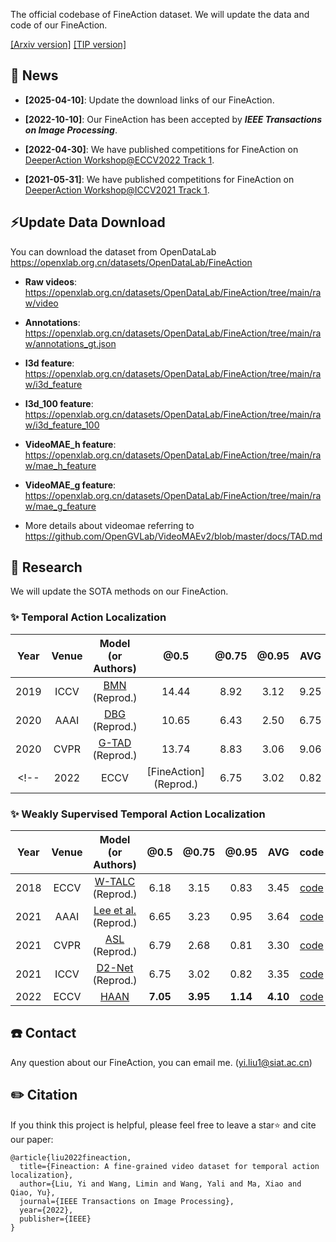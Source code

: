<!-- # FineAction -->
The official codebase of FineAction dataset. We will update the data and code of our FineAction.

[[Arxiv version]](https://arxiv.org/abs/2105.11107)      [[TIP version]](https://ieeexplore.ieee.org/document/9934010?source=authoralert)

<!-- **ToDo**

- [ ] Update the VideoMAE feature on FineAction.
- [ ] Update the code of reproduce codabases(BMN, ActionFormer) on FineAction. -->


## 📰 News

* **[2025-04-10]**: Update the download links of our FineAction.
* **[2022-10-10]**: Our FineAction has been accepted by ***IEEE Transactions on Image Processing***.

* **[2022-04-30]**: We have published competitions for FineAction on [DeeperAction Workshop@ECCV2022 Track 1](https://codalab.lisn.upsaclay.fr/competitions/4386).

* **[2021-05-31]**: We have published competitions for FineAction on [DeeperAction Workshop@ICCV2021 Track 1](https://competitions.codalab.org/competitions/32363?secret_key=b1c97675-29b9-4231-b3e4-faed47501214).




## ⚡️Update Data Download
You can download the dataset from OpenDataLab https://openxlab.org.cn/datasets/OpenDataLab/FineAction

* **Raw videos**: https://openxlab.org.cn/datasets/OpenDataLab/FineAction/tree/main/raw/video

* **Annotations**:  https://openxlab.org.cn/datasets/OpenDataLab/FineAction/tree/main/raw/annotations_gt.json

* **I3d feature**:  https://openxlab.org.cn/datasets/OpenDataLab/FineAction/tree/main/raw/i3d_feature

* **I3d_100 feature**:  https://openxlab.org.cn/datasets/OpenDataLab/FineAction/tree/main/raw/i3d_feature_100

* **VideoMAE_h feature**: https://openxlab.org.cn/datasets/OpenDataLab/FineAction/tree/main/raw/mae_h_feature  
* **VideoMAE_g feature**: https://openxlab.org.cn/datasets/OpenDataLab/FineAction/tree/main/raw/mae_g_feature
* More details about videomae referring to https://github.com/OpenGVLab/VideoMAEv2/blob/master/docs/TAD.md



## 🚀 Research
We will update the SOTA methods on our FineAction.

### ✨ Temporal Action Localization
| Year | Venue |   Model<br/>(or Authors)   |  @0.5   |  @0.75  |  @0.95  |   AVG   |  code  |
|:----:|:-----:|:--------------------------:|:-------:|:-------:|:-------:|:-------:|:------:|
| 2019 | ICCV  | [BMN]() (Reprod.)  |  14.44   |  8.92   |  3.12   |  9.25   |[code](https://github.com/JJBOY/BMN-Boundary-Matching-Network)|
| 2020 | AAAI  | [DBG](https://arxiv.org/abs/1911.04127) (Reprod.)|  10.65   | 6.43  |  2.50   |  6.75   |[code](https://github.com/Tencent/ActionDetection-DBG)|
| 2020 | CVPR  | [G-TAD](https://arxiv.org/abs/1911.11462) (Reprod.)     |  13.74   |  8.83   |  3.06   |  9.06   |[code](https://github.com/frostinassiky/gtad)|
<!-- | 2022 | ECCV  | [FineAction] (Reprod.)  |  6.75   |  3.02   |  0.82   |  3.35   |[code](https://github.com/naraysa/D2-Net)| -->



### ✨ Weakly Supervised Temporal Action Localization
| Year | Venue |   Model<br/>(or Authors)   |  @0.5   |  @0.75  |  @0.95  |   AVG   |  code  |
|:----:|:-----:|:--------------------------:|:-------:|:-------:|:-------:|:-------:|:------:|
| 2018 | ECCV  | [W-TALC](https://arxiv.org/abs/1807.10418) (Reprod.)  |  6.18   |  3.15   |  0.83   |  3.45   |[code](https://github.com/sujoyp/wtalc-pytorch)|
| 2021 | AAAI  | [Lee et al.](https://arxiv.org/abs/2006.07006) (Reprod.)|  6.65   |  3.23   |  0.95   |  3.64   |[code](https://github.com/Pilhyeon/WTAL-Uncertainty-Modeling)|
| 2021 | CVPR  | [ASL](http://www.cs.toronto.edu/~mvolkovs/CVPR2021_asl.pdf) (Reprod.)     |  6.79   |  2.68   |  0.81   |  3.30   |[code](https://github.com/layer6ai-labs/ASL)|
| 2021 | ICCV  | [D2-Net](https://arxiv.org/abs/2012.06440) (Reprod.)  |  6.75   |  3.02   |  0.82   |  3.35   |[code](https://github.com/naraysa/D2-Net)|
| 2022 | ECCV  | [HAAN](https://arxiv.org/abs/2207.11805)             |**7.05** |**3.95** |**1.14** |**4.10** |[code](https://github.com/lizhi1104/HAAN)|


<!-- More information about HAAN, you can see in https://github.com/lizhi1104/HAAN. -->

## ☎️ Contact 

Any question about our FineAction, you can email me. (yi.liu1@siat.ac.cn)





## ✏️ Citation

If you think this project is helpful, please feel free to leave a star⭐️ and cite our paper:
```
@article{liu2022fineaction,
  title={Fineaction: A fine-grained video dataset for temporal action localization},
  author={Liu, Yi and Wang, Limin and Wang, Yali and Ma, Xiao and Qiao, Yu},
  journal={IEEE Transactions on Image Processing},
  year={2022},
  publisher={IEEE}
}
```
